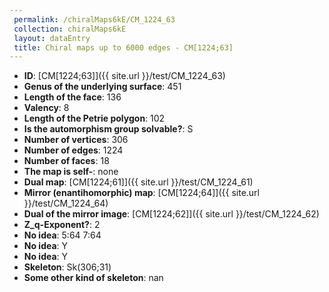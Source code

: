 ```yaml
--- 
 permalink: /chiralMaps6kE/CM_1224_63 
 collection: chiralMaps6kE
 layout: dataEntry
 title: Chiral maps up to 6000 edges - CM[1224;63]
---
```


- **ID**: [CM[1224;63]]({{ site.url }}/test/CM_1224_63)
- **Genus of the underlying surface**: 451
- **Length of the face**: 136
- **Valency**: 8
- **Length of the Petrie polygon**: 102
- **Is the automorphism group solvable?**: S
- **Number of vertices**: 306
- **Number of edges**: 1224
- **Number of faces**: 18
- **The map is self-**: none
- **Dual map**: [CM[1224;61]]({{ site.url }}/test/CM_1224_61)
- **Mirror (enantihomorphic) map**: [CM[1224;64]]({{ site.url }}/test/CM_1224_64)
- **Dual of the mirror image**: [CM[1224;62]]({{ site.url }}/test/CM_1224_62)
- **Z_q-Exponent?**: 2
- **No idea**:  5:64 7:64
- **No idea**: Y
- **No idea**: Y
- **Skeleton**: Sk(306;31)
- **Some other kind of skeleton**: nan
